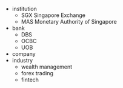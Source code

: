- institution
    - SGX Singapore Exchange
    - MAS Monetary Authority of Singapore
- bank
    - DBS
    - OCBC
    - UOB
- company
- industry
    - wealth management
    - forex trading
    - fintech